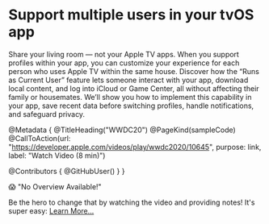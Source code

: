 # Support multiple users in your tvOS app

Share your living room —&nbsp;not your Apple TV apps. When you support profiles within your app, you can customize your experience for each person who uses Apple TV within the same house. Discover how the “Runs as Current User” feature lets someone interact with your app, download local content, and log into iCloud or Game Center,&nbsp;all without affecting their family or housemates. We’ll show you how to implement this capability in your app, save recent data before switching profiles, handle notifications, and safeguard privacy.

@Metadata {
   @TitleHeading("WWDC20")
   @PageKind(sampleCode)
   @CallToAction(url: "https://developer.apple.com/videos/play/wwdc2020/10645", purpose: link, label: "Watch Video (8 min)")

   @Contributors {
      @GitHubUser(<replace this with your GitHub handle>)
   }
}

😱 "No Overview Available!"

Be the hero to change that by watching the video and providing notes! It's super easy:
 [Learn More…](https://wwdcnotes.com/documentation/wwdcnotes/contributing)
